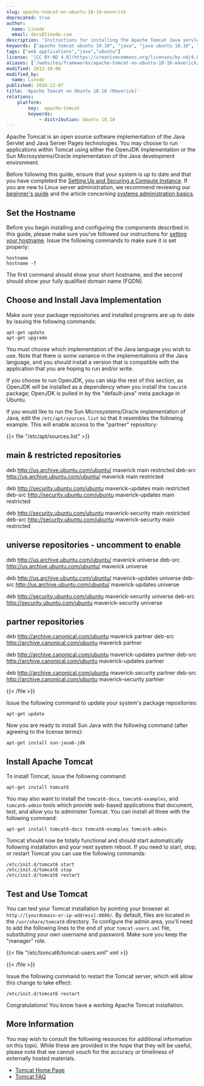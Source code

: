 ```yaml
---
slug: apache-tomcat-on-ubuntu-10-10-maverick
deprecated: true
author:
  name: Linode
  email: docs@linode.com
description: 'Instructions for installing the Apache Tomcat Java servlet engine on Ubuntu 10.10 (Maverick).'
keywords: ["apache tomcat ubuntu 10.10", "java", "java ubuntu 10.10", "java servlets ubuntu maverick", "java ubuntu"]
tags: ["web applications","java","ubuntu"]
license: '[CC BY-ND 4.0](https://creativecommons.org/licenses/by-nd/4.0)'
aliases: ['/websites/frameworks/apache-tomcat-on-ubuntu-10-10-maverick/','/frameworks/apache-tomcat/ubuntu-10-10-maverick/','/development/frameworks/apache-tomcat/apache-tomcat-on-ubuntu-10-10-maverick/','/development/frameworks/apache-tomcat-on-ubuntu-10-10-maverick/']
modified: 2012-10-08
modified_by:
  name: Linode
published: 2010-12-07
title: 'Apache Tomcat on Ubuntu 10.10 (Maverick)'
relations:
    platform:
        key:  apache-tomcat
        keywords:
            - distribution: Ubuntu 10.10
---
```




Apache Tomcat is an open source software implementation of the Java Servlet and Java Server Pages technologies. You may choose to run applications within Tomcat using either the OpenJDK implementation or the Sun Microsystems/Oracle implementation of the Java development environment.

Before following this guide, ensure that your system is up to date and that you have completed the [Setting Up and Securing a Compute Instance](/docs/guides/set-up-and-secure/). If you are new to Linux server administration, we recommend reviewing our [beginner's guide](/docs/beginners-guide/) and the article concerning [systems administration basics](/docs/using-linux/administration-basics).

## Set the Hostname

Before you begin installing and configuring the components described in this guide, please make sure you've followed our instructions for [setting your hostname](/docs/getting-started#setting-the-hostname). Issue the following commands to make sure it is set properly:

    hostname
    hostname -f

The first command should show your short hostname, and the second should show your fully qualified domain name (FQDN).

## Choose and Install Java Implementation

Make sure your package repositories and installed programs are up to date by issuing the following commands:

    apt-get update
    apt-get upgrade

You must choose which implementation of the Java language you wish to use. Note that there is some variance in the implementations of the Java language, and you should install a version that is compatible with the application that you are hoping to run and/or write.

If you choose to run OpenJDK, you can skip the rest of this section, as OpenJDK will be installed as a dependency when you install the `tomcat6` package; OpenJDK is pulled in by the "default-java" meta package in Ubuntu.

If you would like to run the Sun Microsystems/Oracle implementation of Java, edit the `/etc/apt/sources.list` so that it resembles the following example. This will enable access to the "partner" repository:

{{< file "/etc/apt/sources.list" >}}
## main & restricted repositories
deb http://us.archive.ubuntu.com/ubuntu/ maverick main restricted
deb-src http://us.archive.ubuntu.com/ubuntu/ maverick main restricted

deb http://security.ubuntu.com/ubuntu maverick-updates main restricted
deb-src http://security.ubuntu.com/ubuntu maverick-updates main restricted

deb http://security.ubuntu.com/ubuntu maverick-security main restricted
deb-src http://security.ubuntu.com/ubuntu maverick-security main restricted

## universe repositories - uncomment to enable
deb http://us.archive.ubuntu.com/ubuntu/ maverick universe
deb-src http://us.archive.ubuntu.com/ubuntu/ maverick universe

deb http://us.archive.ubuntu.com/ubuntu/ maverick-updates universe
deb-src http://us.archive.ubuntu.com/ubuntu/ maverick-updates universe

deb http://security.ubuntu.com/ubuntu maverick-security universe
deb-src http://security.ubuntu.com/ubuntu maverick-security universe

## partner repositories
deb http://archive.canonical.com/ubuntu maverick partner
deb-src http://archive.canonical.com/ubuntu maverick partner

deb http://archive.canonical.com/ubuntu maverick-updates partner
deb-src http://archive.canonical.com/ubuntu maverick-updates partner

deb http://archive.canonical.com/ubuntu maverick-security partner
deb-src http://archive.canonical.com/ubuntu maverick-security partner

{{< /file >}}


Issue the following command to update your system's package repositories:

    apt-get update

Now you are ready to install Sun Java with the following command (after agreeing to the license terms):

    apt-get install sun-java6-jdk

## Install Apache Tomcat

To install Tomcat, issue the following command:

    apt-get install tomcat6

You may also want to install the `tomcat6-docs`, `tomcat6-examples`, and `tomcat6-admin` tools which provide web-based applications that document, test, and allow you to administer Tomcat. You can install all three with the following command:

    apt-get install tomcat6-docs tomcat6-examples tomcat6-admin

Tomcat should now be totally functional and should start automatically following installation and your next system reboot. If you need to start, stop, or restart Tomcat you can use the following commands:

    /etc/init.d/tomcat6 start
    /etc/init.d/tomcat6 stop
    /etc/init.d/tomcat6 restart

## Test and Use Tomcat

You can test your Tomcat installation by pointing your browser at `http://[yourdomain-or-ip-address]:8080/`. By default, files are located in the `/usr/share/tomcat6` directory. To configure the admin area, you'll need to add the following lines to the end of your `tomcat-users.xml` file, substituting your own username and password. Make sure you keep the "manager" role.

{{< file "/etc/tomcat6/tomcat-users.xml" xml >}}
<role rolename="manager"/>
<user username="username" password="examplemorris" roles="manager"/>

{{< /file >}}


Issue the following command to restart the Tomcat server, which will allow this change to take effect:

    /etc/init.d/tomcat6 restart

Congratulations! You know have a working Apache Tomcat installation.

## More Information

You may wish to consult the following resources for additional information on this topic. While these are provided in the hope that they will be useful, please note that we cannot vouch for the accuracy or timeliness of externally hosted materials.

- [Tomcat Home Page](http://tomcat.apache.org/)
- [Tomcat FAQ](http://wiki.apache.org/tomcat/FAQ)



